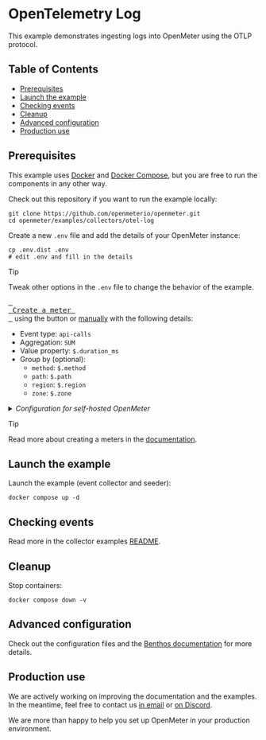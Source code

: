 # OpenTelemetry Log

This example demonstrates ingesting logs into OpenMeter using the OTLP protocol.

## Table of Contents <!-- omit from toc -->

- [Prerequisites](#prerequisites)
- [Launch the example](#launch-the-example)
- [Checking events](#checking-events)
- [Cleanup](#cleanup)
- [Advanced configuration](#advanced-configuration)
- [Production use](#production-use)

## Prerequisites

This example uses [Docker](https://docker.com) and [Docker Compose](https://docs.docker.com/compose/), but you are free to run the components in any other way.

Check out this repository if you want to run the example locally:

```shell
git clone https://github.com/openmeterio/openmeter.git
cd openmeter/examples/collectors/otel-log
```

Create a new `.env` file and add the details of your OpenMeter instance:

```shell
cp .env.dist .env
# edit .env and fill in the details
```

> [!TIP]
> Tweak other options in the `.env` file to change the behavior of the example.

[<kbd> <br> Create a meter <br> </kbd>](https://openmeter.cloud/meters/create?meter=%7B%22slug%22%3A%22api_calls%22%2C%22eventType%22%3A%22api-calls%22%2C%22valueProperty%22%3A%22%24.duration_ms%22%2C%22aggregation%22%3A%22SUM%22%2C%22windowSize%22%3A%22MINUTE%22%2C%22groupBy%22%3A%5B%7B%22name%22%3A%22method%22%7D%2C%7B%22name%22%3A%22path%22%7D%2C%7B%22name%22%3A%22region%22%7D%2C%7B%22name%22%3A%22zone%22%7D%5D%7D&utm_source=github&utm_medium=link&utm_content=collectors)
using the button or [manually](https://openmeter.cloud/meters/create) with the following details:

- Event type: `api-calls`
- Aggregation: `SUM`
- Value property: `$.duration_ms`
- Group by (optional):
  - `method`: `$.method`
  - `path`: `$.path`
  - `region`: `$.region`
  - `zone`: `$.zone`

<details><summary><i>Configuration for self-hosted OpenMeter</i></summary><br>

```yaml
# ...

meters:
  - slug: api_calls
    eventType: api-calls
    aggregation: SUM
    valueProperty: $.duration_ms
    groupBy:
      method: $.method
      path: $.path
      region: $.region
      zone: $.zone
```
</details>

> [!TIP]
> Read more about creating a meters in the [documentation](https://openmeter.io/docs/getting-started/meters).

## Launch the example

Launch the example (event collector and seeder):

```shell
docker compose up -d
```

## Checking events

Read more in the collector examples [README](../README.md#Checking-events-in-OpenMeter).

## Cleanup

Stop containers:

```shell
docker compose down -v
```

## Advanced configuration

Check out the configuration files and the [Benthos documentation](https://www.benthos.dev/docs/about) for more details.

## Production use

We are actively working on improving the documentation and the examples.
In the meantime, feel free to contact us [in email](https://us10.list-manage.com/contact-form?u=c7d6a96403a0e5e19032ee885&form_id=fe04a7fc4851f8547cfee56763850e95) or [on Discord](https://discord.gg/nYH3ZQ3Xzq).

We are more than happy to help you set up OpenMeter in your production environment.
